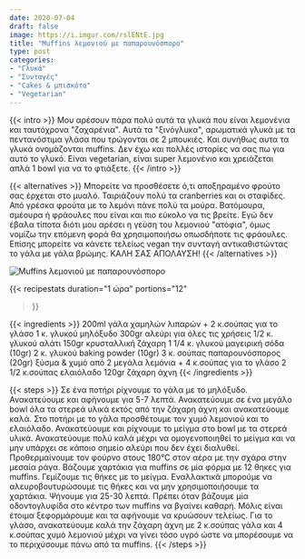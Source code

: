 ```yaml
---
date: 2020-07-04
draft: false
image: https://i.imgur.com/rslENtE.jpg
title: "Muffins λεμονιού με παπαρουνόσπορο"
type: post
categories:
- "Γλυκά"
- "Συνταγές"
- "Cakes & μπισκότα"
- "Vegetarian"
---
```


{{< intro >}}
Μου αρέσουν πάρα πολύ αυτά τα γλυκά που είναι λεμονένια και ταυτόχρονα "ζαχαρένια". Αυτά τα "ξινόγλυκα", αρωματικά γλυκά με τα πεντανόστιμα γλάσα που τρώγονται σε 2 μπουκιές. Και συνήθως αυτα τα γλυκά ονομάζονται muffins. Δεν έχω και πολλές ιστορίες να σας πω για αυτό το γλυκό. Είναι vegetarian, είναι super λεμονένιο και χρειάζεται απλά 1 bowl για να το φτιάξετε.
{{< /intro >}}

{{< alternatives >}} Μπορείτε να προσθέσετε ό,τι αποξηραμένο φρούτο σας έρχεται στο μυαλό. Ταιριάζουν πολύ τα cranberries και οι σταφίδες. Από γρέσκα φρούτα με το λεμόνι πάνε πολύ τα μούρα. Βατόμουρα, σμέουρα ή φράουλες που είναι και πιο εύκολο να τις βρείτε. Εγώ δεν έβαλα τίποτα διότι μου αρέσει η γεύση του λεμονιού "ατόφια", όμως νομίζω την επόμενη φορά θα χρησιμοποιήσω οπωσδήποτε τις φράουλες. Επίσης μπορείτε να κάνετε τελείως vegan την συνταγή αντικαθιστώντας το γάλα με γάλα βρώμης. ΚΑΛΗ ΣΑΣ ΑΠΟΛΑΥΣΗ!
{{< /alternatives >}}

![Muffins λεμονιού με παπαρουνόσπορο](https://i.imgur.com/YwOQDeR.jpg "Muffins λεμονιού με παπαρουνόσπορο")

{{< recipestats 
    duration="1 ώρα"
    portions="12"
>}}

{{< ingredients >}} 
200ml γάλα χαμηλών λιπαρών + 2 κ.σούπας για το γλάσο
1 κ. γλυκού μηλόξυδο
300gr αλεύρι για όλες τις χρήσεις
1/2 κ. γλυκού αλάτι
150gr κρυσταλλική ζάχαρη
1 1/4 κ. γλυκού μαγειρική σόδα (10gr)
2 κ. γλυκού baking powder (10gr)
3 κ. σούπας παπαρουνόσπορος (20gr)
ξύσμα & χυμό από 2 μεγάλα λεμόνια + 4 κ.σούπας για το γλάσο
2 1/2 κ.σούπας ελαιόλαδο
120gr ζάχαρη άχνη
{{< /ingredients >}}

{{< steps >}}
Σε ένα ποτήρι ρίχνουμε το γάλα με το μηλόξυδο. Ανακατεύουμε και αφήνουμε για 5-7 λεπτά.
Ανακατεύουμε σε ένα μεγάλο bowl όλα τα στερεά υλικά εκτός από την ζάχαρη άχνη και ανακατεύουμε καλά.
Στο ποτήρι με το γάλα προσθέτουμε τον χυμό λεμονιού και το ελαιόλαδο. Ανακατεύουμε και ρίχνουμε το μείγμα στο bowl με τα στερεά υλικά.
Ανακατεύουμε πολύ καλά μέχρι να ομογενοποιηθεί το μείγμα και να μην υπάρχει σε κάποιο σημείο αλεύρι που δεν έχει διαλυθεί.
Προθερμαίνουμε τον φούρνο στους 180°C στον αέρα με την σχάρα στην μεσαία ράγα.
Βάζουμε χαρτάκια για muffins σε μία φόρμα με 12 θηκες για muffins. Γεμίζουμε τις θήκες με το μείγμα. Εναλλακτικά μπορούμε να αλευροβουτυρώσουμε τις θήκες και να μην χρησιμοποιήσουμε τα χαρτάκια.
Ψήνουμε για 25-30 λεπτά. Πρέπει όταν βάζουμε μία οδοντογλυφίδα στο κέντρο των muffins να βγαίνει καθαρή.
Μόλις είναι έτοιμα ξεφορμάρουμε και τα αφήνουμε να κρυώσουν τελείως.
Για το γλάσο, ανακατεύουμε καλά την ζάχαρη άχνη με 2 κ.σούπας γάλα και 4 κ.σούπας χυμό λεμονιού μέχρι να γίνει τόσο υγρό ώστε να μπορέσουμε να το περιχύσουμε πάνω από τα muffins.
{{< /steps >}}